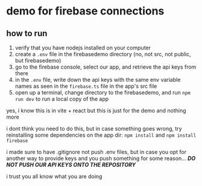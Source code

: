 # demo for firebase connections

## how to run

1. verify that you have nodejs installed on your computer
2. create a `.env` file in the firebasedemo directory (no, not src, not public, but firebasedemo)
2. go to the firebase  console, select our app, and retrieve the api keys from there
2. in the `.env` file, write down the api keys with the same env variable names as seen in the `firebase.ts` file in the app's src file
2. open up a terminal, change directory to the firebasedemo, and run `npm run dev` to run a local copy of the app

yes, i know this is in vite + react but this is just for the demo and nothing more

i dont think you need to do this, but in case something goes wrong, try reinstalling some dependencies on the app dir: 
`npm install` and `npm install firebase`

i made sure to have .gitignore not push .env files, but in case you opt for another way to provide keys and you push something for some reason... ***DO NOT PUSH OUR API KEYS ONTO THE REPOSITORY*** 

i trust you all know what you are doing

